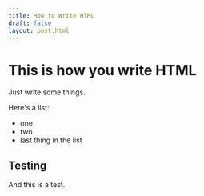 ```yaml
---
title: How to Write HTML
draft: false
layout: post.html
---
```


# This is how you write HTML

Just write some things.

Here's a list:
- one
- two
- last thing in the list

## Testing

And this is a test.